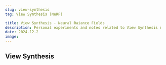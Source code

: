 ```yaml
---
slug: view-synthesis
tag: View Synthesis (NeRF)

title: View Synthesis - Neural Raiance Fields
description: Personal experiments and notes related to View Synthesis models using deep networks.
date: 2024-12-2
image:
---
```


## View Synthesis
